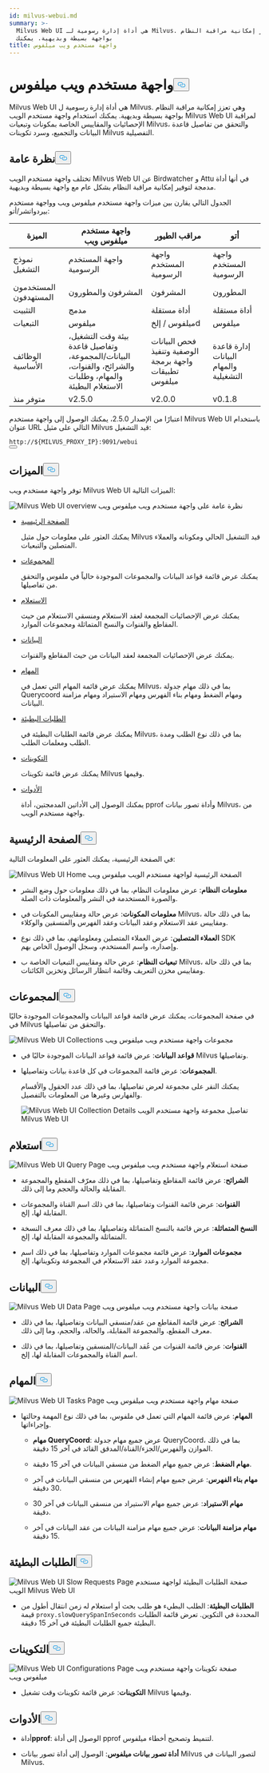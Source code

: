 ```yaml
---
id: milvus-webui.md
summary: >-
  Milvus Web UI هي أداة إدارة رسومية لـ Milvus. وهي تعزز إمكانية مراقبة النظام
  بواجهة بسيطة وبديهية. يمكنك
title: واجهة مستخدم ويب ميلفوس
---
```

<h1 id="Milvus-WebUI" class="common-anchor-header">واجهة مستخدم ويب ميلفوس<button data-href="#Milvus-WebUI" class="anchor-icon" translate="no">
      <svg translate="no"
        aria-hidden="true"
        focusable="false"
        height="20"
        version="1.1"
        viewBox="0 0 16 16"
        width="16"
      >
        <path
          fill="#0092E4"
          fill-rule="evenodd"
          d="M4 9h1v1H4c-1.5 0-3-1.69-3-3.5S2.55 3 4 3h4c1.45 0 3 1.69 3 3.5 0 1.41-.91 2.72-2 3.25V8.59c.58-.45 1-1.27 1-2.09C10 5.22 8.98 4 8 4H4c-.98 0-2 1.22-2 2.5S3 9 4 9zm9-3h-1v1h1c1 0 2 1.22 2 2.5S13.98 12 13 12H9c-.98 0-2-1.22-2-2.5 0-.83.42-1.64 1-2.09V6.25c-1.09.53-2 1.84-2 3.25C6 11.31 7.55 13 9 13h4c1.45 0 3-1.69 3-3.5S14.5 6 13 6z"
        ></path>
      </svg>
    </button></h1><p>Milvus Web UI هي أداة إدارة رسومية ل Milvus. وهي تعزز إمكانية مراقبة النظام بواجهة بسيطة وبديهية. يمكنك استخدام واجهة مستخدم الويب Milvus Web UI لمراقبة الإحصائيات والمقاييس الخاصة بمكونات وتبعيات Milvus، والتحقق من تفاصيل قاعدة البيانات والتجميع، وسرد تكوينات Milvus التفصيلية.</p>
<h2 id="Overview" class="common-anchor-header">نظرة عامة<button data-href="#Overview" class="anchor-icon" translate="no">
      <svg translate="no"
        aria-hidden="true"
        focusable="false"
        height="20"
        version="1.1"
        viewBox="0 0 16 16"
        width="16"
      >
        <path
          fill="#0092E4"
          fill-rule="evenodd"
          d="M4 9h1v1H4c-1.5 0-3-1.69-3-3.5S2.55 3 4 3h4c1.45 0 3 1.69 3 3.5 0 1.41-.91 2.72-2 3.25V8.59c.58-.45 1-1.27 1-2.09C10 5.22 8.98 4 8 4H4c-.98 0-2 1.22-2 2.5S3 9 4 9zm9-3h-1v1h1c1 0 2 1.22 2 2.5S13.98 12 13 12H9c-.98 0-2-1.22-2-2.5 0-.83.42-1.64 1-2.09V6.25c-1.09.53-2 1.84-2 3.25C6 11.31 7.55 13 9 13h4c1.45 0 3-1.69 3-3.5S14.5 6 13 6z"
        ></path>
      </svg>
    </button></h2><p>تختلف واجهة مستخدم الويب Milvus Web UI عن Birdwatcher و Attu في أنها أداة مدمجة لتوفير إمكانية مراقبة النظام بشكل عام مع واجهة بسيطة وبديهية.</p>
<p>الجدول التالي يقارن بين ميزات واجهة مستخدم ميلفوس ويب وواجهة مستخدم بيردواتشر/أتو:</p>
<table>
<thead>
<tr><th>الميزة</th><th>واجهة مستخدم ميلفوس ويب</th><th>مراقب الطيور</th><th>أتو</th></tr>
</thead>
<tbody>
<tr><td>نموذج التشغيل</td><td>واجهة المستخدم الرسومية</td><td>واجهة المستخدم الرسومية</td><td>واجهة المستخدم الرسومية</td></tr>
<tr><td>المستخدمون المستهدفون</td><td>المشرفون والمطورون</td><td>المشرفون</td><td>المطورون</td></tr>
<tr><td>التثبيت</td><td>مدمج</td><td>أداة مستقلة</td><td>أداة مستقلة</td></tr>
<tr><td>التبعيات</td><td>ميلفوس</td><td>ميلفوس / إلخd</td><td>ميلفوس</td></tr>
<tr><td>الوظائف الأساسية</td><td>بيئة وقت التشغيل، وتفاصيل قاعدة البيانات/المجموعة، والشرائح، والقنوات، والمهام، وطلبات الاستعلام البطيئة</td><td>فحص البيانات الوصفية وتنفيذ واجهة برمجة تطبيقات ميلفوس</td><td>إدارة قاعدة البيانات والمهام التشغيلية</td></tr>
<tr><td>متوفر منذ</td><td>v2.5.0</td><td>v2.0.0</td><td>v0.1.8</td></tr>
</tbody>
</table>
<p>اعتبارًا من الإصدار 2.5.0، يمكنك الوصول إلى واجهة مستخدم Milvus Web UI باستخدام عنوان URL التالي على مثيل Milvus قيد التشغيل:</p>
<pre><code translate="no">http://<span class="hljs-variable">${MILVUS_PROXY_IP}</span>:9091/webui
<button class="copy-code-btn"></button></code></pre>
<h2 id="Features" class="common-anchor-header">الميزات<button data-href="#Features" class="anchor-icon" translate="no">
      <svg translate="no"
        aria-hidden="true"
        focusable="false"
        height="20"
        version="1.1"
        viewBox="0 0 16 16"
        width="16"
      >
        <path
          fill="#0092E4"
          fill-rule="evenodd"
          d="M4 9h1v1H4c-1.5 0-3-1.69-3-3.5S2.55 3 4 3h4c1.45 0 3 1.69 3 3.5 0 1.41-.91 2.72-2 3.25V8.59c.58-.45 1-1.27 1-2.09C10 5.22 8.98 4 8 4H4c-.98 0-2 1.22-2 2.5S3 9 4 9zm9-3h-1v1h1c1 0 2 1.22 2 2.5S13.98 12 13 12H9c-.98 0-2-1.22-2-2.5 0-.83.42-1.64 1-2.09V6.25c-1.09.53-2 1.84-2 3.25C6 11.31 7.55 13 9 13h4c1.45 0 3-1.69 3-3.5S14.5 6 13 6z"
        ></path>
      </svg>
    </button></h2><p>توفر واجهة مستخدم ويب Milvus Web UI الميزات التالية:</p>
<p>
  
   <span class="img-wrapper"> <img translate="no" src="/docs/v2.6.x/assets/milvus-webui-overview.png" alt="Milvus Web UI overview" class="doc-image" id="milvus-web-ui-overview" />
   </span> <span class="img-wrapper"> <span>نظرة عامة على واجهة مستخدم ويب ميلفوس ويب</span> </span></p>
<ul>
<li><p><a href="#Home">الصفحة الرئيسية</a></p>
<p>يمكنك العثور على معلومات حول مثيل Milvus قيد التشغيل الحالي ومكوناته والعملاء المتصلين والتبعيات.</p></li>
<li><p><a href="#Collections">المجموعات</a></p>
<p>يمكنك عرض قائمة قواعد البيانات والمجموعات الموجودة حالياً في ملفوس والتحقق من تفاصيلها.</p></li>
<li><p><a href="#Query">الاستعلام</a></p>
<p>يمكنك عرض الإحصائيات المجمعة لعقد الاستعلام ومنسقي الاستعلام من حيث المقاطع والقنوات والنسخ المتماثلة ومجموعات الموارد.</p></li>
<li><p><a href="#Data">البيانات</a></p>
<p>يمكنك عرض الإحصائيات المجمعة لعقد البيانات من حيث المقاطع والقنوات.</p></li>
<li><p><a href="#Tasks">المهام</a></p>
<p>يمكنك عرض قائمة المهام التي تعمل في Milvus، بما في ذلك مهام جدولة Querycoord ومهام الضغط ومهام بناء الفهرس ومهام الاستيراد ومهام مزامنة البيانات.</p></li>
<li><p><a href="#Slow-requests">الطلبات البطيئة</a></p>
<p>يمكنك عرض قائمة الطلبات البطيئة في Milvus، بما في ذلك نوع الطلب ومدة الطلب ومعلمات الطلب.</p></li>
<li><p><a href="#Configurations">التكوينات</a></p>
<p>يمكنك عرض قائمة تكوينات Milvus وقيمها.</p></li>
<li><p><a href="#Tools">الأدوات</a></p>
<p>يمكنك الوصول إلى الأداتين المدمجتين، أداة pprof وأداة تصور بيانات Milvus، من واجهة مستخدم الويب.</p></li>
</ul>
<h2 id="Home" class="common-anchor-header">الصفحة الرئيسية<button data-href="#Home" class="anchor-icon" translate="no">
      <svg translate="no"
        aria-hidden="true"
        focusable="false"
        height="20"
        version="1.1"
        viewBox="0 0 16 16"
        width="16"
      >
        <path
          fill="#0092E4"
          fill-rule="evenodd"
          d="M4 9h1v1H4c-1.5 0-3-1.69-3-3.5S2.55 3 4 3h4c1.45 0 3 1.69 3 3.5 0 1.41-.91 2.72-2 3.25V8.59c.58-.45 1-1.27 1-2.09C10 5.22 8.98 4 8 4H4c-.98 0-2 1.22-2 2.5S3 9 4 9zm9-3h-1v1h1c1 0 2 1.22 2 2.5S13.98 12 13 12H9c-.98 0-2-1.22-2-2.5 0-.83.42-1.64 1-2.09V6.25c-1.09.53-2 1.84-2 3.25C6 11.31 7.55 13 9 13h4c1.45 0 3-1.69 3-3.5S14.5 6 13 6z"
        ></path>
      </svg>
    </button></h2><p>في الصفحة الرئيسية، يمكنك العثور على المعلومات التالية:</p>
<p>
  
   <span class="img-wrapper"> <img translate="no" src="/docs/v2.6.x/assets/webui-home.png" alt="Milvus Web UI Home" class="doc-image" id="milvus-web-ui-home" />
   </span> <span class="img-wrapper"> <span>الصفحة الرئيسية لواجهة مستخدم الويب ميلفوس ويب</span> </span></p>
<ul>
<li><p><strong>معلومات النظام</strong>: عرض معلومات النظام، بما في ذلك معلومات حول وضع النشر والصورة المستخدمة في النشر والمعلومات ذات الصلة.</p></li>
<li><p><strong>معلومات المكونات</strong>: عرض حالة ومقاييس المكونات في Milvus، بما في ذلك حالة ومقاييس عقد الاستعلام وعقد البيانات وعقد الفهرس والمنسقين والوكلاء.</p></li>
<li><p><strong>العملاء المتصلين</strong>: عرض العملاء المتصلين ومعلوماتهم، بما في ذلك نوع SDK وإصداره، واسم المستخدم، وسجل الوصول الخاص بهم.</p></li>
<li><p><strong>تبعيات النظام</strong>: عرض حالة ومقاييس التبعيات الخاصة ب Milvus، بما في ذلك حالة ومقاييس مخزن التعريف وقائمة انتظار الرسائل وتخزين الكائنات.</p></li>
</ul>
<h2 id="Collections" class="common-anchor-header">المجموعات<button data-href="#Collections" class="anchor-icon" translate="no">
      <svg translate="no"
        aria-hidden="true"
        focusable="false"
        height="20"
        version="1.1"
        viewBox="0 0 16 16"
        width="16"
      >
        <path
          fill="#0092E4"
          fill-rule="evenodd"
          d="M4 9h1v1H4c-1.5 0-3-1.69-3-3.5S2.55 3 4 3h4c1.45 0 3 1.69 3 3.5 0 1.41-.91 2.72-2 3.25V8.59c.58-.45 1-1.27 1-2.09C10 5.22 8.98 4 8 4H4c-.98 0-2 1.22-2 2.5S3 9 4 9zm9-3h-1v1h1c1 0 2 1.22 2 2.5S13.98 12 13 12H9c-.98 0-2-1.22-2-2.5 0-.83.42-1.64 1-2.09V6.25c-1.09.53-2 1.84-2 3.25C6 11.31 7.55 13 9 13h4c1.45 0 3-1.69 3-3.5S14.5 6 13 6z"
        ></path>
      </svg>
    </button></h2><p>في صفحة المجموعات، يمكنك عرض قائمة قواعد البيانات والمجموعات الموجودة حاليًا في Milvus والتحقق من تفاصيلها.</p>
<p>
  
   <span class="img-wrapper"> <img translate="no" src="/docs/v2.6.x/assets/webui-collections.png" alt="Milvus Web UI Collections" class="doc-image" id="milvus-web-ui-collections" />
   </span> <span class="img-wrapper"> <span>مجموعات واجهة مستخدم ويب ميلفوس ويب</span> </span></p>
<ul>
<li><p><strong>قواعد البيانات</strong>: عرض قائمة قواعد البيانات الموجودة حاليًا في Milvus وتفاصيلها.</p></li>
<li><p><strong>المجموعات</strong>: عرض قائمة المجموعات في كل قاعدة بيانات وتفاصيلها.</p>
<p>يمكنك النقر على مجموعة لعرض تفاصيلها، بما في ذلك عدد الحقول والأقسام والفهارس وغيرها من المعلومات بالتفصيل.</p>
<p>
  
   <span class="img-wrapper"> <img translate="no" src="/docs/v2.6.x/assets/webui-collection-details.png" alt="Milvus Web UI Collection Details" class="doc-image" id="milvus-web-ui-collection-details" />
   </span> <span class="img-wrapper"> <span>تفاصيل مجموعة واجهة مستخدم الويب Milvus Web UI</span> </span></p></li>
</ul>
<h2 id="Query" class="common-anchor-header">استعلام<button data-href="#Query" class="anchor-icon" translate="no">
      <svg translate="no"
        aria-hidden="true"
        focusable="false"
        height="20"
        version="1.1"
        viewBox="0 0 16 16"
        width="16"
      >
        <path
          fill="#0092E4"
          fill-rule="evenodd"
          d="M4 9h1v1H4c-1.5 0-3-1.69-3-3.5S2.55 3 4 3h4c1.45 0 3 1.69 3 3.5 0 1.41-.91 2.72-2 3.25V8.59c.58-.45 1-1.27 1-2.09C10 5.22 8.98 4 8 4H4c-.98 0-2 1.22-2 2.5S3 9 4 9zm9-3h-1v1h1c1 0 2 1.22 2 2.5S13.98 12 13 12H9c-.98 0-2-1.22-2-2.5 0-.83.42-1.64 1-2.09V6.25c-1.09.53-2 1.84-2 3.25C6 11.31 7.55 13 9 13h4c1.45 0 3-1.69 3-3.5S14.5 6 13 6z"
        ></path>
      </svg>
    </button></h2><p>
  
   <span class="img-wrapper"> <img translate="no" src="/docs/v2.6.x/assets/webui-query.png" alt="Milvus Web UI Query Page" class="doc-image" id="milvus-web-ui-query-page" />
   </span> <span class="img-wrapper"> <span>صفحة استعلام واجهة مستخدم ويب ميلفوس ويب</span> </span></p>
<ul>
<li><p><strong>الشرائح</strong>: عرض قائمة المقاطع وتفاصيلها، بما في ذلك معرّف المقطع والمجموعة المقابلة والحالة والحجم وما إلى ذلك.</p></li>
<li><p><strong>القنوات</strong>: عرض قائمة القنوات وتفاصيلها، بما في ذلك اسم القناة والمجموعات المقابلة لها، إلخ.</p></li>
<li><p><strong>النسخ المتماثلة</strong>: عرض قائمة بالنسخ المتماثلة وتفاصيلها، بما في ذلك معرف النسخة المتماثلة والمجموعة المقابلة لها، إلخ.</p></li>
<li><p><strong>مجموعات الموارد</strong>: عرض قائمة مجموعات الموارد وتفاصيلها، بما في ذلك اسم مجموعة الموارد وعدد عقد الاستعلام في المجموعة وتكويناتها، إلخ.</p></li>
</ul>
<h2 id="Data" class="common-anchor-header">البيانات<button data-href="#Data" class="anchor-icon" translate="no">
      <svg translate="no"
        aria-hidden="true"
        focusable="false"
        height="20"
        version="1.1"
        viewBox="0 0 16 16"
        width="16"
      >
        <path
          fill="#0092E4"
          fill-rule="evenodd"
          d="M4 9h1v1H4c-1.5 0-3-1.69-3-3.5S2.55 3 4 3h4c1.45 0 3 1.69 3 3.5 0 1.41-.91 2.72-2 3.25V8.59c.58-.45 1-1.27 1-2.09C10 5.22 8.98 4 8 4H4c-.98 0-2 1.22-2 2.5S3 9 4 9zm9-3h-1v1h1c1 0 2 1.22 2 2.5S13.98 12 13 12H9c-.98 0-2-1.22-2-2.5 0-.83.42-1.64 1-2.09V6.25c-1.09.53-2 1.84-2 3.25C6 11.31 7.55 13 9 13h4c1.45 0 3-1.69 3-3.5S14.5 6 13 6z"
        ></path>
      </svg>
    </button></h2><p>
  
   <span class="img-wrapper"> <img translate="no" src="/docs/v2.6.x/assets/webui-data.png" alt="Milvus Web UI Data Page" class="doc-image" id="milvus-web-ui-data-page" />
   </span> <span class="img-wrapper"> <span>صفحة بيانات واجهة مستخدم ويب ميلفوس ويب</span> </span></p>
<ul>
<li><p><strong>الشرائح</strong>: عرض قائمة المقاطع من عقد/منسقي البيانات وتفاصيلها، بما في ذلك معرف المقطع، والمجموعة المقابلة، والحالة، والحجم، وما إلى ذلك.</p></li>
<li><p><strong>القنوات</strong>: عرض قائمة القنوات من عُقد البيانات/المنسقين وتفاصيلها، بما في ذلك اسم القناة والمجموعات المقابلة لها، إلخ.</p></li>
</ul>
<h2 id="Tasks" class="common-anchor-header">المهام<button data-href="#Tasks" class="anchor-icon" translate="no">
      <svg translate="no"
        aria-hidden="true"
        focusable="false"
        height="20"
        version="1.1"
        viewBox="0 0 16 16"
        width="16"
      >
        <path
          fill="#0092E4"
          fill-rule="evenodd"
          d="M4 9h1v1H4c-1.5 0-3-1.69-3-3.5S2.55 3 4 3h4c1.45 0 3 1.69 3 3.5 0 1.41-.91 2.72-2 3.25V8.59c.58-.45 1-1.27 1-2.09C10 5.22 8.98 4 8 4H4c-.98 0-2 1.22-2 2.5S3 9 4 9zm9-3h-1v1h1c1 0 2 1.22 2 2.5S13.98 12 13 12H9c-.98 0-2-1.22-2-2.5 0-.83.42-1.64 1-2.09V6.25c-1.09.53-2 1.84-2 3.25C6 11.31 7.55 13 9 13h4c1.45 0 3-1.69 3-3.5S14.5 6 13 6z"
        ></path>
      </svg>
    </button></h2><p>
  
   <span class="img-wrapper"> <img translate="no" src="/docs/v2.6.x/assets/webui-tasks.png" alt="Milvus Web UI Tasks Page" class="doc-image" id="milvus-web-ui-tasks-page" />
   </span> <span class="img-wrapper"> <span>صفحة مهام واجهة مستخدم ويب ميلفوس ويب</span> </span></p>
<ul>
<li><p><strong>المهام</strong>: عرض قائمة المهام التي تعمل في ملفوس، بما في ذلك نوع المهمة وحالتها وإجراءاتها.</p>
<ul>
<li><p><strong>مهام QueryCoord</strong>: عرض جميع مهام جدولة QueryCoord، بما في ذلك الموازن والفهرس/الجزء/القناة/المدقق القائد في آخر 15 دقيقة.</p></li>
<li><p><strong>مهام الضغط</strong>: عرض جميع مهام الضغط من منسقي البيانات في آخر 15 دقيقة.</p></li>
<li><p><strong>مهام بناء الفهرس</strong>: عرض جميع مهام إنشاء الفهرس من منسقي البيانات في آخر 30 دقيقة.</p></li>
<li><p><strong>مهام الاستيراد</strong>: عرض جميع مهام الاستيراد من منسقي البيانات في آخر 30 دقيقة.</p></li>
<li><p><strong>مهام مزامنة البيانات</strong>: عرض جميع مهام مزامنة البيانات من عقد البيانات في آخر 15 دقيقة.</p></li>
</ul></li>
</ul>
<h2 id="Slow-requests" class="common-anchor-header">الطلبات البطيئة<button data-href="#Slow-requests" class="anchor-icon" translate="no">
      <svg translate="no"
        aria-hidden="true"
        focusable="false"
        height="20"
        version="1.1"
        viewBox="0 0 16 16"
        width="16"
      >
        <path
          fill="#0092E4"
          fill-rule="evenodd"
          d="M4 9h1v1H4c-1.5 0-3-1.69-3-3.5S2.55 3 4 3h4c1.45 0 3 1.69 3 3.5 0 1.41-.91 2.72-2 3.25V8.59c.58-.45 1-1.27 1-2.09C10 5.22 8.98 4 8 4H4c-.98 0-2 1.22-2 2.5S3 9 4 9zm9-3h-1v1h1c1 0 2 1.22 2 2.5S13.98 12 13 12H9c-.98 0-2-1.22-2-2.5 0-.83.42-1.64 1-2.09V6.25c-1.09.53-2 1.84-2 3.25C6 11.31 7.55 13 9 13h4c1.45 0 3-1.69 3-3.5S14.5 6 13 6z"
        ></path>
      </svg>
    </button></h2><p>
  
   <span class="img-wrapper"> <img translate="no" src="/docs/v2.6.x/assets/webui-slow-requests.png" alt="Milvus Web UI Slow Requests Page" class="doc-image" id="milvus-web-ui-slow-requests-page" />
   </span> <span class="img-wrapper"> <span>صفحة الطلبات البطيئة لواجهة مستخدم الويب Milvus Web UI</span> </span></p>
<ul>
<li><strong>الطلبات البطيئة</strong>: الطلب البطيء هو طلب بحث أو استعلام له زمن انتقال أطول من قيمة <code translate="no">proxy.slowQuerySpanInSeconds</code> المحددة في التكوين. تعرض قائمة الطلبات البطيئة جميع الطلبات البطيئة في آخر 15 دقيقة.</li>
</ul>
<h2 id="Configurations" class="common-anchor-header">التكوينات<button data-href="#Configurations" class="anchor-icon" translate="no">
      <svg translate="no"
        aria-hidden="true"
        focusable="false"
        height="20"
        version="1.1"
        viewBox="0 0 16 16"
        width="16"
      >
        <path
          fill="#0092E4"
          fill-rule="evenodd"
          d="M4 9h1v1H4c-1.5 0-3-1.69-3-3.5S2.55 3 4 3h4c1.45 0 3 1.69 3 3.5 0 1.41-.91 2.72-2 3.25V8.59c.58-.45 1-1.27 1-2.09C10 5.22 8.98 4 8 4H4c-.98 0-2 1.22-2 2.5S3 9 4 9zm9-3h-1v1h1c1 0 2 1.22 2 2.5S13.98 12 13 12H9c-.98 0-2-1.22-2-2.5 0-.83.42-1.64 1-2.09V6.25c-1.09.53-2 1.84-2 3.25C6 11.31 7.55 13 9 13h4c1.45 0 3-1.69 3-3.5S14.5 6 13 6z"
        ></path>
      </svg>
    </button></h2><p>
  
   <span class="img-wrapper"> <img translate="no" src="/docs/v2.6.x/assets/webui-configurations.png" alt="Milvus Web UI Configurations Page" class="doc-image" id="milvus-web-ui-configurations-page" />
   </span> <span class="img-wrapper"> <span>صفحة تكوينات واجهة مستخدم ويب ميلفوس ويب</span> </span></p>
<ul>
<li><strong>التكوينات</strong>: عرض قائمة تكوينات وقت تشغيل Milvus وقيمها.</li>
</ul>
<h2 id="Tools" class="common-anchor-header">الأدوات<button data-href="#Tools" class="anchor-icon" translate="no">
      <svg translate="no"
        aria-hidden="true"
        focusable="false"
        height="20"
        version="1.1"
        viewBox="0 0 16 16"
        width="16"
      >
        <path
          fill="#0092E4"
          fill-rule="evenodd"
          d="M4 9h1v1H4c-1.5 0-3-1.69-3-3.5S2.55 3 4 3h4c1.45 0 3 1.69 3 3.5 0 1.41-.91 2.72-2 3.25V8.59c.58-.45 1-1.27 1-2.09C10 5.22 8.98 4 8 4H4c-.98 0-2 1.22-2 2.5S3 9 4 9zm9-3h-1v1h1c1 0 2 1.22 2 2.5S13.98 12 13 12H9c-.98 0-2-1.22-2-2.5 0-.83.42-1.64 1-2.09V6.25c-1.09.53-2 1.84-2 3.25C6 11.31 7.55 13 9 13h4c1.45 0 3-1.69 3-3.5S14.5 6 13 6z"
        ></path>
      </svg>
    </button></h2><ul>
<li><p>أداة<strong>pprof</strong>: الوصول إلى أداة pprof لتنميط وتصحيح أخطاء ميلفوس.</p></li>
<li><p><strong>أداة تصور بيانات ميلفوس</strong>: الوصول إلى أداة تصور بيانات Milvus لتصور البيانات في Milvus.</p></li>
</ul>
